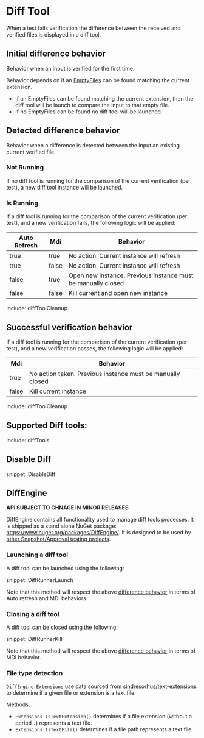 # Diff Tool

When a test fails verification the difference between the received and verified files is displayed in a diff tool.


## Initial difference behavior

Behavior when an input is verified for the first time.

Behavior depends on if an [EmptyFiles](https://github.com/SimonCropp/EmptyFiles) can be found matching the current extension.

 * If an EmptyFiles can be found matching the current extension, then the diff tool will be launch to compare the input to that empty file.
 * If no EmptyFiles can be found no diff tool will be launched.


## Detected difference behavior

Behavior when a difference is detected between the input an existing current verified file.


### Not Running

If no diff tool is running for the comparison of the current verification (per test), a new diff tool instance will be launched.


### Is Running

If a diff tool is running for the comparison of the current verification (per test), and a new verification fails, the following logic will be applied:

| Auto Refresh | Mdi   | Behavior |
|--------------|-------|----------|
| true         | true  | No action. Current instance will refresh |
| true         | false | No action. Current instance will refresh |
| false        | true  | Open new instance. Previous instance must be manually closed |
| false        | false | Kill current and open new instance |

include: diffToolCleanup


## Successful verification behavior

If a diff tool is running for the comparison of the current verification (per test), and a new verification passes, the following logic will be applied:

| Mdi   | Behavior |
|-------|----------|
| true  | No action taken. Previous instance must be manually closed |
| false | Kill current instance |

include: diffToolCleanup


## Supported Diff tools:

include: diffTools


## Disable Diff

snippet: DisableDiff


## DiffEngine

**API SUBJECT TO CHNAGE IN MINOR RELEASES**

DiffEngine contains all functionality used to manage diff tools processes. It is shipped as a stand alone NuGet package: https://www.nuget.org/packages/DiffEngine/. It is designed to be used by [other Snapshot/Approval testing projects](/#alternatives).


### Launching a diff tool

A diff tool can be launched using the following:

snippet: DiffRunnerLaunch

Note that this method will respect the above [difference behavior](#detected-difference-behavior) in terms of Auto refresh and MDI behaviors.


### Closing a diff tool

A diff tool can be closed using the following:

snippet: DiffRunnerKill

Note that this method will respect the above [difference behavior](#detected-difference-behavior) in terms of MDI behavior.


### File type detection

`DiffEngine.Extensions` use data sourced from [sindresorhus/text-extensions](https://github.com/sindresorhus/text-extensions/blob/master/text-extensions.json) to determine if a given file or extension is a text file.

Methods:

 * `Extensions.IsTextExtension()` determines if a file extension (without a period `.`) represents a text file.
 * `Extensions.IsTextFile()` determines if a file path represents a text file.